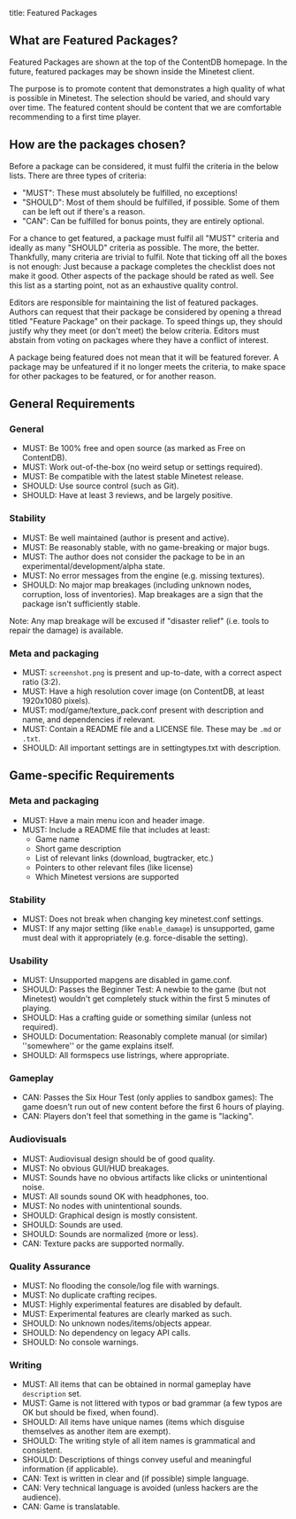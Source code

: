 title: Featured Packages

## What are Featured Packages?

Featured Packages are shown at the top of the ContentDB homepage. In the future,
featured packages may be shown inside the Minetest client.

The purpose is to promote content that demonstrates a high quality of what is
possible in Minetest. The selection should be varied, and should vary over time.
The featured content should be content that we are comfortable recommending to
a first time player.

## How are the packages chosen?

Before a package can be considered, it must fulfil the criteria in the below lists.
There are three types of criteria:

* "MUST": These must absolutely be fulfilled, no exceptions!
* "SHOULD": Most of them should be fulfilled, if possible. Some of them can be
  left out if there's a reason.
* "CAN": Can be fulfilled for bonus points, they are entirely optional.

For a chance to get featured, a package must fulfil all "MUST" criteria and
ideally as many "SHOULD" criteria as possible. The more, the better. Thankfully,
many criteria are trivial to fulfil. Note that ticking off all the boxes is not
enough: Just because a package completes the checklist does not make it good.
Other aspects of the package should be rated as well. See this list as a
starting point, not as an exhaustive quality control.

Editors are responsible for maintaining the list of featured packages. Authors
can request that their package be considered by opening a thread titled
"Feature Package" on their package. To speed things up, they should justify
why they meet (or don't meet) the below criteria. Editors must abstain from
voting on packages where they have a conflict of interest.

A package being featured does not mean that it will be featured forever. A
package may be unfeatured if it no longer meets the criteria, to make space for
other packages to be featured, or for another reason.

## General Requirements

### General

* MUST: Be 100% free and open source (as marked as Free on ContentDB).
* MUST: Work out-of-the-box (no weird setup or settings required).
* MUST: Be compatible with the latest stable Minetest release.
* SHOULD: Use source control (such as Git).
* SHOULD: Have at least 3 reviews, and be largely positive.

### Stability

* MUST: Be well maintained (author is present and active).
* MUST: Be reasonably stable, with no game-breaking or major bugs.
* MUST: The author does not consider the package to be in an
  experimental/development/alpha state.
* MUST: No error messages from the engine (e.g. missing textures).
* SHOULD: No major map breakages (including unknown nodes, corruption, loss of inventories).
  Map breakages are a sign that the package isn't sufficiently stable.

Note: Any map breakage will be excused if "disaster relief" (i.e. tools to repair the damage)
is available.

### Meta and packaging

* MUST: `screenshot.png` is present and up-to-date, with a correct aspect ratio (3:2).
* MUST: Have a high resolution cover image (on ContentDB, at least 1920x1080 pixels).
* MUST: mod/game/texture_pack.conf present with description and name, and dependencies if relevant.
* MUST: Contain a README file and a LICENSE file. These may be `.md` or `.txt`.
* SHOULD: All important settings are in settingtypes.txt with description.

## Game-specific Requirements

### Meta and packaging

* MUST: Have a main menu icon and header image.
* MUST: Include a README file that includes at least:
    * Game name
    * Short game description
    * List of relevant links (download, bugtracker, etc.)
    * Pointers to other relevant files (like license)
    * Which Minetest versions are supported

### Stability

* MUST: Does not break when changing key minetest.conf settings.
* MUST: If any major setting (like `enable_damage`) is unsupported, game must deal with
  it appropriately (e.g. force-disable the setting).

### Usability

* MUST: Unsupported mapgens are disabled in game.conf.
* SHOULD: Passes the Beginner Test: A newbie to the game (but not Minetest) wouldn't get completely
  stuck within the first 5 minutes of playing.
* SHOULD: Has a crafting guide or something similar (unless not required).
* SHOULD: Documentation: Reasonably complete manual (or similar) ''somewhere'' or the game explains itself.
* SHOULD: All formspecs use listrings, where appropriate.

### Gameplay

* CAN: Passes the Six Hour Test (only applies to sandbox games): The game doesn't run out of new
  content before the first 6 hours of playing.
* CAN: Players don't feel that something in the game is "lacking".

### Audiovisuals

* MUST: Audiovisual design should be of good quality.
* MUST: No obvious GUI/HUD breakages.
* MUST: Sounds have no obvious artifacts like clicks or unintentional noise.
* MUST: All sounds sound OK with headphones, too.
* MUST: No nodes with unintentional sounds.
* SHOULD: Graphical design is mostly consistent.
* SHOULD: Sounds are used.
* SHOULD: Sounds are normalized (more or less).
* CAN: Texture packs are supported normally.

### Quality Assurance

* MUST: No flooding the console/log file with warnings.
* MUST: No duplicate crafting recipes.
* MUST: Highly experimental features are disabled by default.
* MUST: Experimental features are clearly marked as such.
* SHOULD: No unknown nodes/items/objects appear.
* SHOULD: No dependency on legacy API calls.
* SHOULD: No console warnings.

### Writing

* MUST: All items that can be obtained in normal gameplay have `description` set.
* MUST: Game is not littered with typos or bad grammar (a few typos are OK but should be fixed, when found).
* SHOULD: All items have unique names (items which disguise themselves as another item are exempt).
* SHOULD: The writing style of all item names is grammatical and consistent.
* SHOULD: Descriptions of things convey useful and meaningful information (if applicable).
* CAN: Text is written in clear and (if possible) simple language.
* CAN: Very technical language is avoided (unless hackers are the audience).
* CAN: Game is translatable.
